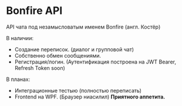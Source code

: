 # Bonfire API

API чата под незамысловатым именем Bonfire (англ. Костёр)

В наличии:
 * Создание переписок. (диалог и групповой чат)
 * Собственно обмен сообщениями.
 * Регистрация/логин. (Аутентификация построена на JWT Bearer, Refresh Token soon)

В планах:
 * Интеграционные тестыю (полностью переписать)
 * Frontend на WPF. (Браузер ниасилил)
 **Приятного аппетита.**
